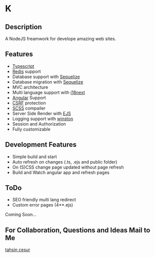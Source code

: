 # K

## Description

A NodeJS freamwork for develope amazing web sites.

## Features

* [Typescript](https://www.typescriptlang.org/)
* [Redis](https://redis.io/) support
* Database support with [Sequelize](https://sequelize.org/master/)
* Database migration with [Sequelize](https://sequelize.org/master/)
* MVC architecture
* Multi language support with [i18next](https://www.i18next.com/)
* [Angular](https://angular.io/) Support
* [CSRF](https://www.npmjs.com/package/csurf) protection
* [SCSS](https://sass-lang.com/) compailer
* Server Side Render with [EJS](https://ejs.co/)
* Logging support with [winston](https://www.npmjs.com/package/winston)
* Session and Authorization
* Fully customizable

## Development Features

* Simple build and start
* Auto refresh on changes (.ts, .ejs and public folder)
* On (S)CSS change page updated without page refresh
* Build and Watch angular app and refresh pages

## ToDo

* SEO friendly multi lang redirect
* Custom error pages (4**.ejs)

Coming Soon...

## For Collaboration, Questions and Ideas Mail to Me
[tahsin cesur](mailto:tahsincesur1@gmail.com)